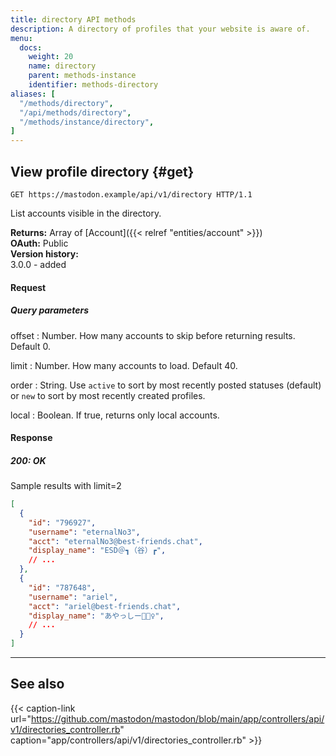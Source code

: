 ```yaml
---
title: directory API methods
description: A directory of profiles that your website is aware of.
menu:
  docs:
    weight: 20
    name: directory
    parent: methods-instance
    identifier: methods-directory
aliases: [
  "/methods/directory",
  "/api/methods/directory",
  "/methods/instance/directory",
]
---
```


<style>
#TableOfContents ul ul ul {display: none}
</style>

## View profile directory {#get}

```http
GET https://mastodon.example/api/v1/directory HTTP/1.1
```

List accounts visible in the directory.

**Returns:** Array of [Account]({{< relref "entities/account" >}})\
**OAuth:** Public\
**Version history:**\
3.0.0 - added

#### Request

##### Query parameters

offset
: Number. How many accounts to skip before returning results. Default 0.

limit
: Number. How many accounts to load. Default 40.

order
: String. Use `active` to sort by most recently posted statuses (default) or `new` to sort by most recently created profiles.

local
: Boolean. If true, returns only local accounts.

#### Response
##### 200: OK

Sample results with limit=2

```json
[
  {
    "id": "796927",
    "username": "eternalNo3",
    "acct": "eternalNo3@best-friends.chat",
    "display_name": "ESD＠┓（谷）┏",
    // ...
  },
  {
    "id": "787648",
    "username": "ariel",
    "acct": "ariel@best-friends.chat",
    "display_name": "あやっしー🧜🏻‍♀️",
    // ...
  }
]
```

---

## See also

{{< caption-link url="https://github.com/mastodon/mastodon/blob/main/app/controllers/api/v1/directories_controller.rb" caption="app/controllers/api/v1/directories_controller.rb" >}}